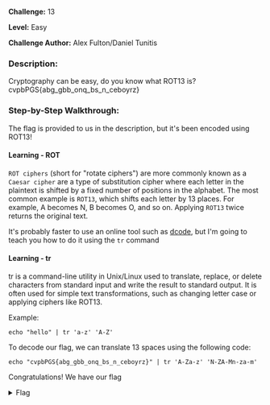 **Challenge:** 13

**Level:** Easy

**Challenge Author:** Alex Fulton/Daniel Tunitis

### Description: 
Cryptography can be easy, do you know what ROT13 is? cvpbPGS{abg_gbb_onq_bs_n_ceboyrz}

### Step-by-Step Walkthrough:
The flag is provided to us in the description, but it's been encoded using ROT13!

#### Learning - ROT
`ROT ciphers` (short for "rotate ciphers") are more commonly known as a `Caesar cipher` are a type of substitution cipher where each letter in the plaintext is shifted by a fixed number of positions in the alphabet. The most common example is `ROT13`, which shifts each letter by 13 places. For example, A becomes N, B becomes O, and so on. Applying `ROT13` twice returns the original text.

It's probably faster to use an online tool such as [dcode](https://www.dcode.fr/caesar-cipher), but I'm going to teach you how to do it using the `tr` command

#### Learning - tr
tr is a command-line utility in Unix/Linux used to translate, replace, or delete characters from standard input and write the result to standard output. It is often used for simple text transformations, such as changing letter case or applying ciphers like ROT13.

Example:

`echo "hello" | tr 'a-z' 'A-Z'`

To decode our flag, we can translate 13 spaces using the following code:

`echo "cvpbPGS{abg_gbb_onq_bs_n_ceboyrz}" | tr 'A-Za-z' 'N-ZA-Mn-za-m'`

Congratulations! We have our flag

<details><summary>Flag</summary>
    <pre>
    picoCTF{not_too_bad_of_a_problem}
    </pre>
   </details>